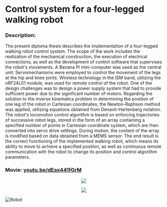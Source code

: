 # **Control system for a four-legged walking robot**

### Description: 
  The present diploma thesis describes the implementation of a four-legged walking robot
control system. The scope of the work includes the realization of the mechanical
construction, the execution of electrical connections, as well as the development of control
software that supervises the robot's movements. A Banana Pi mini-computer was used as
the central unit. Servomechanisms were employed to control the movement of the legs at the
hip and knee joints. Wireless technology in the ISM band, utilizing the nRF24L01 module, was
used for remote control of the robot. One of the design challenges was to design a power
supply system that had to provide sufficient power due to the significant number of motors.
Regarding the solution to the inverse kinematics problem in determining the position of one
leg of the robot in Cartesian coordinates, the Newton-Raphson method was applied, utilizing
equations obtained from Denavit-Hartenberg notation. The robot's locomotion control
algorithm is based on enforcing trajectories of successive robot legs, stored in the form of an
array containing a specified number of points in Cartesian coordinate system, which are then
converted into servo drive settings. During motion, the content of the array is modified based
on data obtained from a MEMS sensor. The end result is the correct functioning of the
implemented walking robot, which means its ability to move to achieve a specified position,
as well as continuous remote communication with the robot to change its position and
control algorithm parameters.

### **Movie: [youtu.be/dEax441fGrM](https://youtu.be/dEax441fGrM)**




      

<p align="center">
  <img src="https://github.com/DawidAntosz/Engineering_Thesis/assets/64035334/f6a7cb09-c753-4d9c-98a2-0d1e41522f38" />
</p>

<p align="center">
  <img src="https://github.com/DawidAntosz/Engineering_Thesis/assets/64035334/70e9648c-989d-4ad9-84d6-992535753293" />
</p>

![Robot](https://github.com/DawidAntosz/Engineering_Thesis/assets/64035334/6e0ff65d-6f60-419e-a3c6-b79172660ee6)

